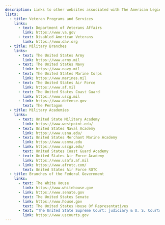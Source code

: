 ```yaml
---
description: Links to other websites associated with The American Legion.
lists:
  - title: Veteran Programs and Services
    links:
      - text: Department of Veterans Affairs
        link: https://www.va.gov
      - text: Disabled American Veterans
        link: https://www.dav.org
  - title: Military Branches
    links:
      - text: The United States Army
        link: https://www.army.mil
      - text: The United States Navy
        link: https://www.navy.mil
      - text: The United States Marine Corps
        link: https://www.marines.mil
      - text: The United States Air Force
        link: https://www.af.mil
      - text: The United States Coast Guard
        link: https://www.uscg.mil
      - link: https://www.defense.gov
        text: The Pentagon
  - title: Military Academies
    links:
      - text: United State Military Academy
        link: https://www.westpoint.edu/
      - text: United States Naval Academy
        link: https://www.usna.edu/
      - text: United States Merchant Marine Academy
        link: https://www.usmma.edu
      - link: https://www.uscga.edu/
        text: United States Coast Guard Academy
      - text: United States Air Force Academy
        link: https://www.usafa.af.mil
      - link: https://www.afrotc.com/
        text: United States Air Force ROTC
  - title: Branches of the Federal Government
    links:
      - text: The White House
        link: https://www.whitehouse.gov
      - link: https://www.senate.gov
        text: The United States Senate
      - link: https://www.house.gov
        text: The United States House Of Representatives
      - text: "The United State Supreme Court: judiciary & U. S. Courts"
        link: https://www.uscourts.gov
---
```

